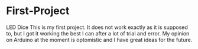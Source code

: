 # First-Project
LED Dice
This is my first project. It does not work exactly as it is supposed to, but I got it working the best I can 
after a lot of trial and error. My opinion on Arduino at the moment is optomistic and I have great ideas for 
the future.

